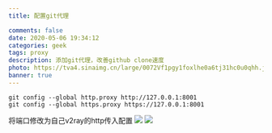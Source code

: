 ```yaml
---
title: 配置git代理

comments: false
date: 2020-05-06 19:34:12
categories: geek
tags: proxy
description: 添加git代理，改善github clone速度
photo: https://tva4.sinaimg.cn/large/0072Vf1pgy1foxlhe0a6tj31hc0u0qhh.jpg
banner: true
---
```


<!-- https://unsplash.it/1600/900?random -->
```
git config --global http.proxy http://127.0.0.1:8001
git config --global https.proxy https://127.0.0.1:8001
```
将端口修改为自己v2ray的http传入配置
![](https://imgkr.cn-bj.ufileos.com/6a7f2ac2-10bf-4650-8908-948ccb4a3228.png)
![](https://imgkr.cn-bj.ufileos.com/6b61d418-4336-41da-8ad5-390824cec452.png)
